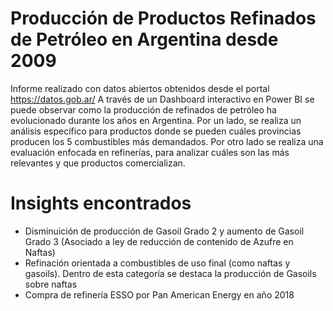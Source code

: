 # Producción de Productos Refinados de Petróleo en Argentina desde 2009
Informe realizado con datos abiertos obtenidos desde el portal https://datos.gob.ar/
A través de un Dashboard interactivo en Power BI se puede observar como la producción de refinados de petróleo ha evolucionado durante los años en Argentina. 
Por un lado, se realiza un análisis específico para productos donde se pueden cuáles provincias producen los 5 combustibles más demandados. 
Por otro lado se realiza una evaluación enfocada en refinerías, para analizar cuáles son las más relevantes y que productos comercializan.  

# Insights encontrados
- Disminuición de producción de Gasoil Grado 2 y aumento de Gasoil Grado 3 (Asociado a ley de reducción de contenido de Azufre en Naftas)
- Refinación orientada a combustibles de uso final (como naftas y gasoils). Dentro de esta categoría se destaca la producción de Gasoils sobre naftas
- Compra de refinería ESSO por Pan American Energy en año 2018

